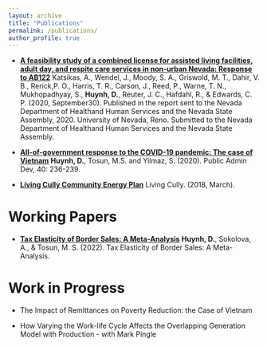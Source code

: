 ```yaml
---
layout: archive
title: "Publications"
permalink: /publications/
author_profile: true
---
```

* **[A feasibility study of a combined license for assisted living facilities, adult day, and respite care services in non-urban Nevada: Response to AB122](https://www.leg.state.nv.us/App/InterimCommittee/REL/Document/16648)** 
Katsikas, A., Wendel, J., Moody, S. A., Griswold, M. T., Dahir, V. B., Rerick,P. O., Harris, T. R., Carson, J., Reed, P., Warne, T. N., Mukhopadhyay, S., **Huynh, D.**, Reuter, J. C., Hafdahl, R., & Edwards, C. P. (2020, September30). Published in the report sent to the Nevada Department of Healthand Human Services and the Nevada State Assembly, 2020. University of Nevada, Reno. Submitted to the Nevada Department of Healthand Human Services and the Nevada State Assembly.

* **[All-of-government response to the COVID-19 pandemic: The case of Vietnam](https://doi.org/10.1002/pad.1893)**
**Huynh, D.**, Tosun, M.S. and Yilmaz, S. (2020). Public Admin Dev, 40: 236-239. 

* **[Living Cully Community Energy Plan](https://www.livingcully.org/incoming/2018/05/LC-Community-Energy-Plan-FINAL-6.pdf)**
Living Cully. (2018, March).

Working Papers
======
* **[Tax Elasticity of Border Sales: A Meta-Analysis](https://docs.iza.org/dp15525.pdf)**
**Huynh, D.**, Sokolova, A., & Tosun, M. S. (2022). Tax Elasticity of Border Sales: A Meta-Analysis.

Work in Progress
======
* The Impact of Remittances on Poverty Reduction: the Case of Vietnam

* How Varying the Work-life Cycle Affects the Overlapping Generation Model with Production - with Mark Pingle
